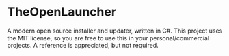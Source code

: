 TheOpenLauncher
===============

A modern open source installer and updater, written in C#.
This project uses the MIT license, so you are free to use this in your personal/commercial projects.
A reference is appreciated, but not required.
